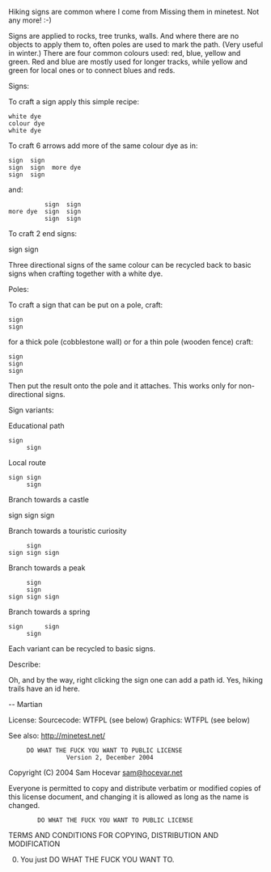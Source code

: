 Hiking signs are common where I come from Missing them in minetest.
Not any more! :-)

Signs are applied to rocks, tree trunks, walls. And where there are no objects
to apply them to, often poles are used to mark the path. (Very useful in
winter.) There are four common colours used: red, blue, yellow and green. Red
and blue are mostly used for longer tracks, while yellow and green for local
ones or to connect blues and reds.


Signs:

To craft a sign apply this simple recipe:

    white dye
    colour dye
    white dye

To craft 6 arrows add more of the same colour dye as in:

    sign  sign
    sign  sign  more dye
    sign  sign

and:

              sign  sign
    more dye  sign  sign
              sign  sign

To craft 2 end signs:

sign sign

Three directional signs of the same colour can be recycled back to basic
signs when crafting together with a white dye.


Poles:

To craft a sign that can be put on a pole, craft:

    sign
    sign

for a thick pole (cobblestone wall) or for a thin pole (wooden fence) craft:

    sign
    sign
    sign

Then put the result onto the pole and it attaches.
This works only for non-directional signs.


Sign variants:

Educational path

    sign
         sign

Local route

    sign sign
         sign

Branch towards a castle

   sign
   sign sign

Branch towards a touristic curiosity

         sign
    sign sign sign

Branch towards a peak

         sign
         sign
    sign sign sign

Branch towards a spring

    sign      sign
         sign

Each variant can be recycled to basic signs.


Describe:

Oh, and by the way, right clicking the sign one can add a path id. Yes, hiking
trails have an id here.


-- Martian


License:
Sourcecode: WTFPL (see below)
Graphics: WTFPL (see below)

See also:
http://minetest.net/

         DO WHAT THE FUCK YOU WANT TO PUBLIC LICENSE
                    Version 2, December 2004

 Copyright (C) 2004 Sam Hocevar <sam@hocevar.net>

 Everyone is permitted to copy and distribute verbatim or modified
 copies of this license document, and changing it is allowed as long
 as the name is changed.

            DO WHAT THE FUCK YOU WANT TO PUBLIC LICENSE
   TERMS AND CONDITIONS FOR COPYING, DISTRIBUTION AND MODIFICATION

  0. You just DO WHAT THE FUCK YOU WANT TO. 
